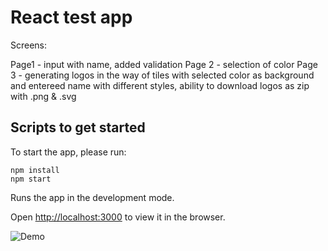 # React test app

Screens:

Page1 - input with name, added validation
Page 2 - selection of color
Page 3 - generating logos in the way of tiles with selected color as background and entereed name with different styles, ability to download logos as zip with .png & .svg

## Scripts to get started

To start the app, please run:

```
npm install
npm start
```

Runs the app in the development mode.

Open [http://localhost:3000](http://localhost:3000) to view it in the browser.

![Demo](https://i.imgflip.com/3oziob.gif)
